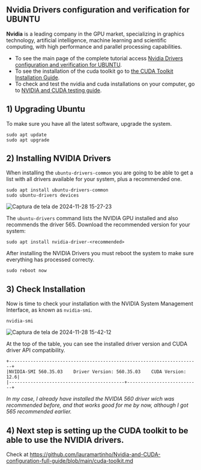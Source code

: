 ## Nvidia Drivers configuration and verification for UBUNTU 

**Nvidia** is a leading company in the GPU market, specializing in graphics technology, artificial intelligence, machine learning and scientific computing, with high performance and parallel processing capabilities. 

* To see the main page of the complete tutorial access [Nvidia Drivers configuration and verification for UBUNTU](https://github.com/lauramartinho/Nvidia-and-CUDA-configuration-full-guide).
* To see the installation of the cuda toolkit go to [the CUDA Toolkit Installation Guide](https://github.com/lauramartinho/Nvidia-and-CUDA-configuration-full-guide/blob/main/cuda-toolkit.md).
* To check and test the nvidia and cuda installations on your computer, go to [NVIDIA and CUDA testing guide](https://github.com/lauramartinho/Nvidia-and-CUDA-configuration-full-guide/blob/main/testing-cuda.md).

## 1) Upgrading Ubuntu
To make sure you have all the latest software, upgrade the system.
~~~
sudo apt update
sudo apt upgrade 
~~~

## 2) Installing NVIDIA Drivers
When installing the `ubuntu-drivers-common` you are going to be able to get a list with all drivers available for your system, plus a recommended one.
~~~
sudo apt install ubuntu-drivers-common
sudo ubuntu-drivers devices
~~~

![Captura de tela de 2024-11-28 15-27-23](https://github.com/user-attachments/assets/85850aa8-7f60-4612-89d7-c6ad3ff06cb7)

The `ubuntu-drivers` command lists the NVIDIA GPU installed and also recommends the driver 565. Download the recommended version for your system:
~~~
sudo apt install nvidia-driver-<recommended>
~~~

After installing the NVIDIA Drivers you must reboot the system to make sure everything has processed correcty.
~~~
sudo reboot now
~~~

## 3) Check Installation
Now is time to check your installation with the NVIDIA System Management Interface, as known as `nvidia-smi`. 
~~~
nvidia-smi
~~~
![Captura de tela de 2024-11-28 15-42-12](https://github.com/user-attachments/assets/86643d73-2aef-4afb-92b4-818f18f49035)

At the top of the table, you can see the installed driver version and CUDA driver API compatibility.
~~~
+-----------------------------------------------------------------------+
|NVIDIA-SMI 560.35.03    Driver Version: 560.35.03    CUDA Version: 12.6|
|-------------------------------------------+---------------------------+
~~~
_In my case, I already have installed the NVIDIA 560 driver wich was recommended before, and that works good for me by now, although I got 565 recommended earlier._

## 4) Next step is setting up the CUDA toolkit to be able to use the NVIDIA drivers. 
Check at https://github.com/lauramartinho/Nvidia-and-CUDA-configuration-full-guide/blob/main/cuda-toolkit.md
